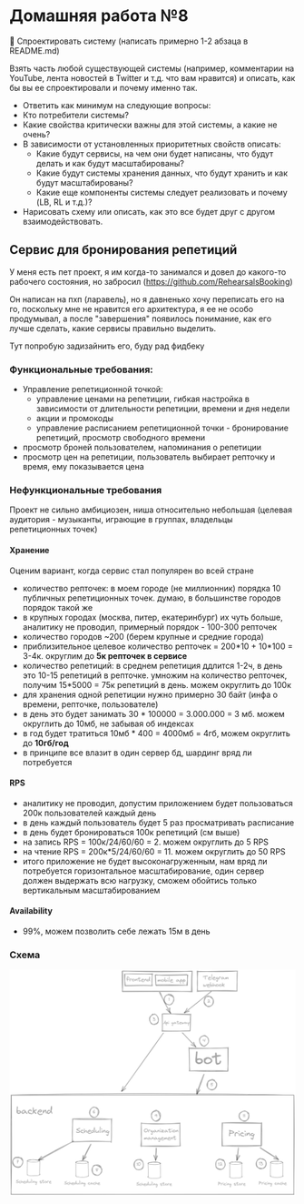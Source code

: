 # Домашняя работа №8
💎 Спроектировать систему (написать примерно 1-2 абзаца в README.md)

Взять часть любой существующей системы (например, комментарии на YouTube, лента новостей в Twitter и т.д. что вам нравится) и описать, как бы вы ее спроектировали и почему именно так.
- Ответить как минимум на следующие вопросы:
- Кто потребители системы?
- Какие свойства критически важны для этой системы, а какие не очень?
- В зависимости от установленных приоритетных свойств описать:
    - Какие будут сервисы, на чем они будет написаны, что будут делать и как будут масштабированы?
    - Какие будут системы хранения данных, что будут хранить и как будут масштабированы?
    - Какие еще компоненты системы следует реализовать и почему (LB, RL и т.д.)?
- Нарисовать схему или описать, как это все будет друг с другом взаимодействовать.

## Сервис для бронирования репетиций

У меня есть пет проект, я им когда-то занимался и довел до какого-то рабочего состояния, но забросил (https://github.com/RehearsalsBooking)

Он написан на пхп (ларавель), но я давненько хочу переписать его на го, поскольку мне не нравится его архитектура, я ее не особо продумывал, а после "завершения" 
появилось понимание, как его лучше сделать, какие сервисы правильно выделить.

Тут попробую задизайнить его, буду рад фидбеку

### Функциональные требования:
- Управление репетиционной точкой:
  - управление ценами на репетиции, гибкая настройка в зависимости от длительности репетиции, времени и дня недели
  - акции и промокоды
  - управление расписанием репетиционной точки - бронирование репетиций, просмотр свободного времени
- просмотр броней пользователем, напоминания о репетиции
- просмотр цен на репетиции, пользователь выбирает репточку и время, ему показывается цена

### Нефункциональные требования

Проект не сильно амбициозен, ниша относительно небольшая (целевая аудитория - музыканты, играющие в группах, владельцы репетиционных точек)

#### Хранение

Оценим вариант, когда сервис стал популярен во всей стране
 - количество репточек: в моем городе (не миллионник) порядка 10 публичных репетиционных точек. думаю, в большинстве городов порядок такой же 
 - в крупных городах (москва, питер, екатеринбург) их чуть больше, аналитику не проводил, примерный порядок - 100-300 репточек
 - количество городов ~200 (берем крупные и средние города)
 - приблизительное целевое количество репточек = 200\*10 + 10\*100 = 3-4к. округлим до **5к репточек в сервисе**
 - количество репетиций: в среднем репетиция ддлится 1-2ч, в день это 10-15 репетиций в репточке. умножим на количество репточек, получим 15*5000 = 75к репетиций в день. можем округлить до 100к
 - для хранения одной репетиции нужно примерно 30 байт (инфа о времени, репточке, пользователе)
 - в день это будет занимать 30 * 100000 = 3.000.000 = 3 мб. можем округлить до 10мб, не забывая об индексах
 - в год будет тратиться 10мб * 400 = 4000мб = 4гб, можем округлить до **10гб/год**
 - в принципе все влазит в один сервер бд, шардинг вряд ли потребуется

#### RPS

- аналитику не проводил, допустим приложением будет пользоваться 200к пользователей каждый день
- в день каждый пользователь будет 5 раз просматривать расписание 
- в день будет бронироваться 100к репетиций (см выше)
- на запись RPS = 100к/24/60/60 = 2. можем округлить до 5 RPS
- на чтение RPS = 200к*5/24/60/60 = 11. можем округлить до 50 RPS
- итого приложение не будет высоконагруженным, нам вряд ли потребуется горизонтальное масштабирование, один сервер должен выдержать всю нагрузку, сможем обойтись только вертикальным масштабированием

#### Availability

- 99%, можем позволить себе лежать 15м в день

### Схема
![design](design.png)
